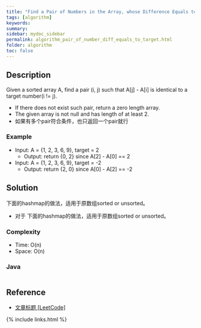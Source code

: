 ```yaml
---
title: "Find a Pair of Numbers in the Array, whose Difference Equals to the Target"
tags: [algorithm]
keywords:
summary:
sidebar: mydoc_sidebar
permalink: algorithm_pair_of_number_diff_equals_to_target.html
folder: algorithm
toc: false
---
```


## Description
Given a sorted array A, find a pair (i, j) such that A[j] - A[i] is identical to a target number(i != j).

* If there does not exist such pair, return a zero length array.
* The given array is not null and has length of at least 2.
* 如果有多个pair符合条件，也只返回一个pair就行

### Example
* Input: A = {1, 2, 3, 6, 9}, target = 2
  * Output: return {0, 2} since A[2] - A[0] == 2
* Input: A = {1, 2, 3, 6, 9}, target = -2
  * Output: return {2, 0} since A[0] - A[2] == -2

## Solution
下面的hashmap的做法，适用于原数组sorted or unsorted。
* 对于
下面的hashmap的做法，适用于原数组sorted or unsorted。

### Complexity
* Time: O(n)
* Space: O(n)

### Java
```java

```

## Reference
* [文章标题 [LeetCode]](网址放在这里)

{% include links.html %}
